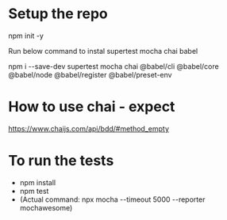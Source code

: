 # Setup the repo

npm init -y

Run below command to instal
supertest
mocha
chai
babel

npm i --save-dev supertest mocha chai @babel/cli @babel/core @babel/node @babel/register @babel/preset-env

# How to use chai - expect

https://www.chaijs.com/api/bdd/#method_empty


# To run the tests

- npm install
- npm test
- (Actual command: npx mocha --timeout 5000 --reporter mochawesome)



